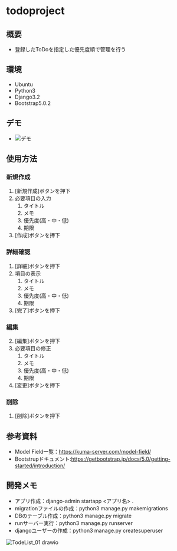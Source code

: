 # todoproject

## 概要
* 登録したToDoを指定した優先度順で管理を行う

## 環境
* Ubuntu
* Python3
* Django3.2
* Bootstrap5.0.2

## デモ
 * ![デモ](https://admin)

## 使用方法
### 新規作成
1. [新規作成]ボタンを押下
2. 必要項目の入力
    1. タイトル
    2. メモ
    3. 優先度(高・中・低)
    4. 期限
3. [作成]ボタンを押下

### 詳細確認
1. [詳細]ボタンを押下
2. 項目の表示
    1. タイトル
    2. メモ
    3. 優先度(高・中・低)
    4. 期限
3. [完了]ボタンを押下

### 編集
2. [編集]ボタンを押下
3. 必要項目の修正
    1. タイトル
    2. メモ
    3. 優先度(高・中・低)
    4. 期限
3. [変更]ボタンを押下

### 削除
1. [削除]ボタンを押下

## 参考資料
* Model Field一覧：https://kuma-server.com/model-field/
* Bootstrupドキュメント:https://getbootstrap.jp/docs/5.0/getting-started/introduction/

## 開発メモ
* アプリ作成：django-admin startapp <アプリ名> .
* migrationファイルの作成：python3 manage.py makemigrations
* DBのテーブル作成：python3 manage.py migrate
* runサーバー実行：python3 manage.py runserver
* djangoユーザーの作成：python3 manage.py createsuperuser

![TodeList_01 drawio](https://user-images.githubusercontent.com/106885676/172039984-35c0f40f-aed8-4b2a-bfaf-b12aab8271a5.png)




